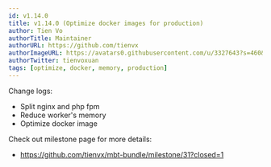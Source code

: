 ```yaml
---
id: v1.14.0
title: v1.14.0 (Optimize docker images for production)
author: Tien Vo
authorTitle: Maintainer
authorURL: https://github.com/tienvx
authorImageURL: https://avatars0.githubusercontent.com/u/3327643?s=460&v=4
authorTwitter: tienvoxuan
tags: [optimize, docker, memory, production]
---
```


Change logs:
* Split nginx and php fpm
* Reduce worker's memory
* Optimize docker image

Check out milestone page for more details:
* https://github.com/tienvx/mbt-bundle/milestone/31?closed=1
